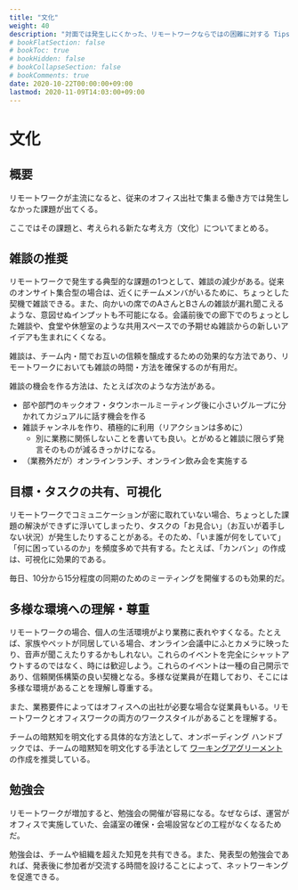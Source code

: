 ```yaml
---
title: "文化"
weight: 40
description: "対面では発生しにくかった、リモートワークならではの困難に対する Tips をまとめています。"
# bookFlatSection: false
# bookToc: true
# bookHidden: false
# bookCollapseSection: false
# bookComments: true
date: 2020-10-22T00:00:00+09:00
lastmod: 2020-11-09T14:03:00+09:00
---
```


# 文化

## 概要

リモートワークが主流になると、従来のオフィス出社で集まる働き方では発生しなかった課題が出てくる。

ここではその課題と、考えられる新たな考え方（文化）についてまとめる。

## 雑談の推奨

リモートワークで発生する典型的な課題の1つとして、雑談の減少がある。従来のオンサイト集合型の場合は、近くにチームメンバがいるために、ちょっとした契機で雑談できる。また、向かいの席でのAさんとBさんの雑談が漏れ聞こえるような、意図せぬインプットも不可能になる。会議前後での廊下でのちょっとした雑談や、食堂や休憩室のような共用スペースでの予期せぬ雑談からの新しいアイデアも生まれにくくなる。

雑談は、チーム内・間でお互いの信頼を醸成するための効果的な方法であり、リモートワークにおいても雑談の時間・方法を確保するのが有用だ。

雑談の機会を作る方法は、たとえば次のような方法がある。

- 部や部門のキックオフ・タウンホールミーティング後に小さいグループに分かれてカジュアルに話す機会を作る
- 雑談チャンネルを作り、積極的に利用（リアクションは多めに）
  -   別に業務に関係しないことを書いても良い。とがめると雑談に限らず発言そのものが減るきっかけになる。
- （業務外だが）オンラインランチ、オンライン飲み会を実施する

## 目標・タスクの共有、可視化

リモートワークでコミュニケーションが密に取れていない場合、ちょっとした課題の解決ができずに浮いてしまったり、タスクの「お見合い」（お互いが着手しない状況）が発生したりすることがある。そのため、「いま誰が何をしていて」「何に困っているのか」を頻度多めで共有する。たとえば、「カンバン」の作成は、可視化に効果的である。

毎日、10分から15分程度の同期のためのミーティングを開催するのも効果的だ。

## 多様な環境への理解・尊重

リモートワークの場合、個人の生活環境がより業務に表れやすくなる。たとえば、家族やペットが同居している場合、オンライン会議中にふとカメラに映ったり、音声が聞こえたりするかもしれない。これらのイベントを完全にシャットアウトするのではなく、時には歓迎しよう。これらのイベントは一種の自己開示であり、信頼関係構築の良い契機となる。多様な従業員が在籍しており、そこには多様な環境があることを理解し尊重する。

また、業務要件によってはオフィスへの出社が必要な場合な従業員もいる。リモートワークとオフィスワークの両方のワークスタイルがあることを理解する。

チームの暗黙知を明文化する具体的な方法として、オンボーディング ハンドブックでは、チームの暗黙知を明文化する手法として [ワーキングアグリーメント](https://nttcom.github.io/onboarding-handbook/docs/regular-basis/#tacit-to-explicit) の作成を推奨している。

## 勉強会

リモートワークが増加すると、勉強会の開催が容易になる。なぜならば、運営がオフィスで実施していた、会議室の確保・会場設営などの工程がなくなるためだ。

勉強会は、チームや組織を超えた知見を共有できる。また、発表型の勉強会であれば、発表後に参加者が交流する時間を設けることによって、ネットワーキングを促進できる。
